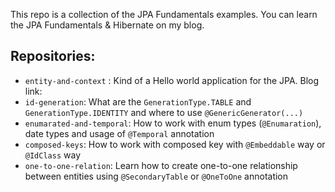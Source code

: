 This repo is a collection of the JPA Fundamentals examples. You can learn the JPA Fundamentals & Hibernate on my blog.



## Repositories:

- `entity-and-context` : Kind of a Hello world application for the JPA. Blog link:
- `id-generation`: What are the `GenerationType.TABLE` and `GenerationType.IDENTITY` and where to use `@GenericGenerator(...)`
- `enumarated-and-temporal`: How to work with enum types (`@Enumaration`), date types and usage of `@Temporal` annotation
- `composed-keys`: How to work with composed key with `@Embeddable` way or `@IdClass` way 
- `one-to-one-relation`: Learn how to create one-to-one relationship between entities using `@SecondaryTable` or `@OneToOne` annotation